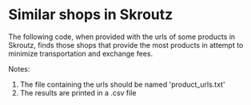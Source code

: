 # Similar shops in Skroutz 

The following code, when provided with the urls of some products in Skroutz, finds those shops that provide the most 
products in attempt to minimize transportation and exchange fees. 

Notes:
1) The file containing the urls should be named 'product_urls.txt'
2) The results are printed in a .csv file
